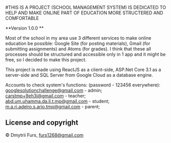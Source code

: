 #THIS IS A PROJECT (SCHOOL MANAGEMENT SYSTEM) IS DEDICATED TO HELP AND MAKE ONLINE PART OF EDUCATION MORE STRUCTERED AND COMFORTABLE

**Version 1.0.0 **

Most of the school in my area use 3 different services to make online education be possible: Google Site (for posting materials), 
Gmail (for submitting assignments) and Atoms (for grades). I think that these all processes should be structured and accessible only in 1 app 
and it might be free, so I decided to make this project.

This project is made using ReactJS as a client-side, ASP.Net Core 3.1 as a server-side and SQL Server from Google Cloud as a database engine. 

Accounts to check system's functions: (password - 123456 everywhere):
googlesolutionchallenge@gmail.com - admin;  
carstmp+9eh3i@gmail.com - teacher;
abd.um.uhamma.da.li.t.mp@gmail.com - student;
m.a.ri.adelro.s.ario.tmp@gmail.com - parent;



## License and copyright

© Dmytrii Furs, furs1268@gmail.com
